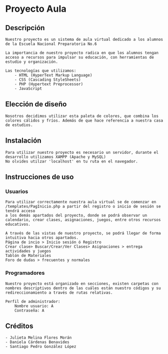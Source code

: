 # Proyecto Aula 
## Descripción
	Nuestro proyecto es un sistema de aula virtual dedicado a los alumnos de la Escuela Nacional Preparatoria No.6

	La importancia de nuestro proyecto radica en que los alumnos tengan acceso a recursos para impulsar su educación, con herramientas de estudio y organización. 
	
	Las tecnologías que utilizamos: 
		- HTML (HyperText Markup Language)
		- CSS (Cascading StyleSheets)
		- PHP (Hypertext Preprocessor)
		- JavaScript 

## Elección de diseño 
	Nosotros decidimos utilizar esta paleta de colores, que combina los colores cálidos y fríos. Además de que hace referencia a nuestra casa de estudios.

## Instalación 
	Para utilizar nuestro proyecto es necesario un servidor, durante el desarrollo utilizamos XAMPP (Apache y MySQL)
	No olvides utilzar 'localhost' en tu ruta en el navegador. 

## Instrucciones de uso 
### Usuarios
	Para utilizar correctamente nuestra aula virtual se de comenzar en /templates/PagInicio.php a partir del registro o inicio de sesión se tendrá acceso 
	a los demás apartados del proyecto, donde se podrá observar un calendario, crear clases, asignaciones, juegos, entre otros recursos educativos. 

	A través de las vistas de nuestro proyecto, se podrá llegar de forma intuitiva hacia otros apartados. 
	Página de incio > Inicio sesión ó Registro 
	Crear clase> Buscar/Crear/Ver Clases> Asignaciones > entrega actividades y juegos
	Tablón de Materiales
	Foro de dudas > frecuentes y normales
	

### Programadores
	Nuestro proyecto está organizado en secciones, existen carpetas con nombres descriptivos dentro de las cuáles están nuestro códigos y su redireccionamiento a través de rutas relativas.
	
	Perfil de administrador: 
		Nombre usuario: A 
		Contraseña: A

## Créditos
	- Julieta Melina Flores Morán 
	- Daniela Cárdenas Benavides
	- Santiago Pedro González López
